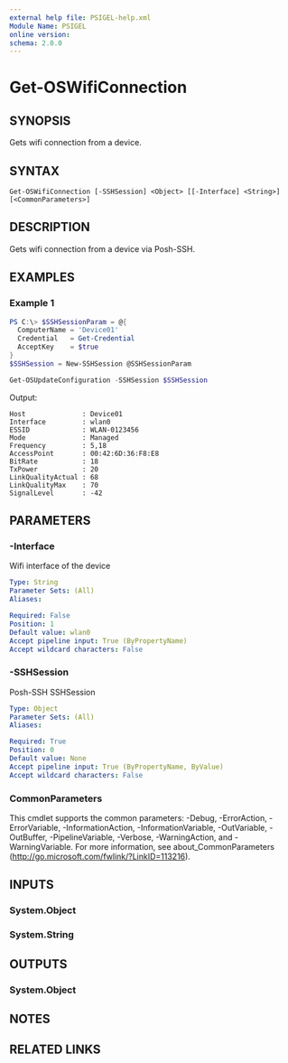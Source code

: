 ```yaml
---
external help file: PSIGEL-help.xml
Module Name: PSIGEL
online version:
schema: 2.0.0
---
```


# Get-OSWifiConnection

## SYNOPSIS
Gets wifi connection from a device.

## SYNTAX

```
Get-OSWifiConnection [-SSHSession] <Object> [[-Interface] <String>] [<CommonParameters>]
```

## DESCRIPTION
Gets wifi connection from a device via Posh-SSH.

## EXAMPLES

### Example 1
```powershell
PS C:\> $SSHSessionParam = @{
  ComputerName = 'Device01'
  Credential   = Get-Credential
  AcceptKey    = $true
}
$SSHSession = New-SSHSession @SSHSessionParam

Get-OSUpdateConfiguration -SSHSession $SSHSession
```

Output:

```console
Host              : Device01
Interface         : wlan0
ESSID             : WLAN-0123456
Mode              : Managed
Frequency         : 5,18
AccessPoint       : 00:42:6D:36:F8:E8
BitRate           : 18
TxPower           : 20
LinkQualityActual : 68
LinkQualityMax    : 70
SignalLevel       : -42
```

## PARAMETERS

### -Interface
Wifi interface of the device

```yaml
Type: String
Parameter Sets: (All)
Aliases:

Required: False
Position: 1
Default value: wlan0
Accept pipeline input: True (ByPropertyName)
Accept wildcard characters: False
```

### -SSHSession
Posh-SSH SSHSession

```yaml
Type: Object
Parameter Sets: (All)
Aliases:

Required: True
Position: 0
Default value: None
Accept pipeline input: True (ByPropertyName, ByValue)
Accept wildcard characters: False
```

### CommonParameters
This cmdlet supports the common parameters: -Debug, -ErrorAction, -ErrorVariable, -InformationAction, -InformationVariable, -OutVariable, -OutBuffer, -PipelineVariable, -Verbose, -WarningAction, and -WarningVariable.
For more information, see about_CommonParameters (http://go.microsoft.com/fwlink/?LinkID=113216).

## INPUTS

### System.Object

### System.String

## OUTPUTS

### System.Object
## NOTES

## RELATED LINKS
